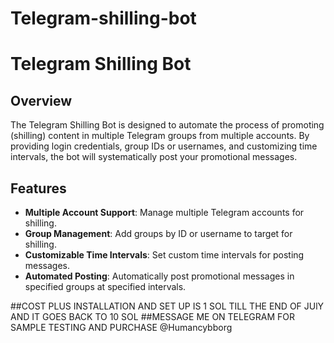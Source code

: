 # Telegram-shilling-bot
# Telegram Shilling Bot

## Overview

The Telegram Shilling Bot is designed to automate the process of promoting (shilling) content in multiple Telegram groups from multiple accounts. By providing login credentials, group IDs or usernames, and customizing time intervals, the bot will systematically post your promotional messages.

## Features

- **Multiple Account Support**: Manage multiple Telegram accounts for shilling.
- **Group Management**: Add groups by ID or username to target for shilling.
- **Customizable Time Intervals**: Set custom time intervals for posting messages.
- **Automated Posting**: Automatically post promotional messages in specified groups at specified intervals.

##COST PLUS INSTALLATION AND SET UP IS 1 SOL TILL THE END OF JUlY AND IT GOES BACK TO 10 SOL
##MESSAGE ME ON TELEGRAM FOR SAMPLE TESTING AND PURCHASE @Humancybborg
